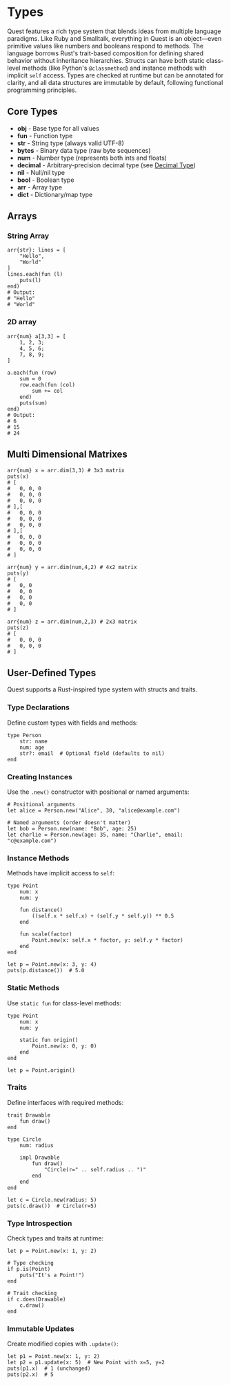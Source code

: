 # Types

Quest features a rich type system that blends ideas from multiple language paradigms. Like Ruby and Smalltalk, everything in Quest is an object—even primitive values like numbers and booleans respond to methods. The language borrows Rust's trait-based composition for defining shared behavior without inheritance hierarchies. Structs can have both static class-level methods (like Python's `@classmethod`) and instance methods with implicit `self` access. Types are checked at runtime but can be annotated for clarity, and all data structures are immutable by default, following functional programming principles.

## Core Types

- **obj** - Base type for all values
- **fun** - Function type
- **str** - String type (always valid UTF-8)
- **bytes** - Binary data type (raw byte sequences)
- **num** - Number type (represents both ints and floats)
- **decimal** - Arbitrary-precision decimal type (see [Decimal Type](../types/decimal.md))
- **nil** - Null/nil type
- **bool** - Boolean type
- **arr** - Array type
- **dict** - Dictionary/map type


## Arrays

### String Array

```quest
arr{str}: lines = [
    "Hello",
    "World"
]
lines.each(fun (l)
    puts(l)
end)
# Output:
# "Hello"
# "World"
```

### 2D array
```quest
arr{num} a[3,3] = [
    1, 2, 3;
    4, 5, 6;
    7, 8, 9;
]

a.each(fun (row)
    sum = 0
    row.each(fun (col)
        sum += col
    end)
    puts(sum)
end)
# Output:
# 6
# 15
# 24
```

## Multi Dimensional Matrixes
```quest
arr{num} x = arr.dim(3,3) # 3x3 matrix
puts(x)
# [
#   0, 0, 0
#   0, 0, 0
#   0, 0, 0
# ],[
#   0, 0, 0
#   0, 0, 0
#   0, 0, 0
# ],[
#   0, 0, 0
#   0, 0, 0
#   0, 0, 0
# ]
```

```quest
arr{num} y = arr.dim(num,4,2) # 4x2 matrix
puts(y)
# [
#   0, 0
#   0, 0
#   0, 0
#   0, 0
# ]
```

```quest
arr{num} z = arr.dim(num,2,3) # 2x3 matrix
puts(z)
# [
#   0, 0, 0
#   0, 0, 0
# ]
```


## User-Defined Types

Quest supports a Rust-inspired type system with structs and traits.

### Type Declarations

Define custom types with fields and methods:

```quest
type Person
    str: name
    num: age
    str?: email  # Optional field (defaults to nil)
end
```

### Creating Instances

Use the `.new()` constructor with positional or named arguments:

```quest
# Positional arguments
let alice = Person.new("Alice", 30, "alice@example.com")

# Named arguments (order doesn't matter)
let bob = Person.new(name: "Bob", age: 25)
let charlie = Person.new(age: 35, name: "Charlie", email: "c@example.com")
```

### Instance Methods

Methods have implicit access to `self`:

```quest
type Point
    num: x
    num: y

    fun distance()
        ((self.x * self.x) + (self.y * self.y)) ** 0.5
    end

    fun scale(factor)
        Point.new(x: self.x * factor, y: self.y * factor)
    end
end

let p = Point.new(x: 3, y: 4)
puts(p.distance())  # 5.0
```

### Static Methods

Use `static fun` for class-level methods:

```quest
type Point
    num: x
    num: y

    static fun origin()
        Point.new(x: 0, y: 0)
    end
end

let p = Point.origin()
```

### Traits

Define interfaces with required methods:

```quest
trait Drawable
    fun draw()
end

type Circle
    num: radius

    impl Drawable
        fun draw()
            "Circle(r=" .. self.radius .. ")"
        end
    end
end

let c = Circle.new(radius: 5)
puts(c.draw())  # Circle(r=5)
```

### Type Introspection

Check types and traits at runtime:

```quest
let p = Point.new(x: 1, y: 2)

# Type checking
if p.is(Point)
    puts("It's a Point!")
end

# Trait checking
if c.does(Drawable)
    c.draw()
end
```

### Immutable Updates

Create modified copies with `.update()`:

```quest
let p1 = Point.new(x: 1, y: 2)
let p2 = p1.update(x: 5)  # New Point with x=5, y=2
puts(p1.x)  # 1 (unchanged)
puts(p2.x)  # 5
```

